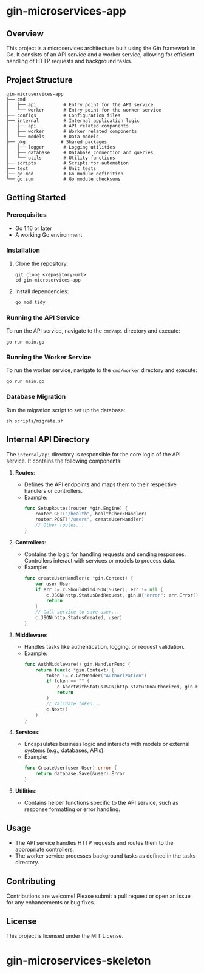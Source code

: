 # gin-microservices-app

## Overview

This project is a microservices architecture built using the Gin framework in Go. It consists of an API service and a worker service, allowing for efficient handling of HTTP requests and background tasks.

## Project Structure

```
gin-microservices-app
├── cmd
│   ├── api          # Entry point for the API service
│   └── worker       # Entry point for the worker service
├── configs          # Configuration files
├── internal         # Internal application logic
│   ├── api          # API related components
│   ├── worker       # Worker related components
│   └── models       # Data models
├── pkg             # Shared packages
│   ├── logger       # Logging utilities
│   ├── database     # Database connection and queries
│   └── utils        # Utility functions
├── scripts          # Scripts for automation
├── test             # Unit tests
├── go.mod           # Go module definition
└── go.sum           # Go module checksums
```

## Getting Started

### Prerequisites

- Go 1.16 or later
- A working Go environment

### Installation

1. Clone the repository:

   ```
   git clone <repository-url>
   cd gin-microservices-app
   ```

2. Install dependencies:
   ```
   go mod tidy
   ```

### Running the API Service

To run the API service, navigate to the `cmd/api` directory and execute:

```
go run main.go
```

### Running the Worker Service

To run the worker service, navigate to the `cmd/worker` directory and execute:

```
go run main.go
```

### Database Migration

Run the migration script to set up the database:

```
sh scripts/migrate.sh
```

## Internal API Directory

The `internal/api` directory is responsible for the core logic of the API service. It contains the following components:

1. **Routes**:

   - Defines the API endpoints and maps them to their respective handlers or controllers.
   - Example:
     ```go
     func SetupRoutes(router *gin.Engine) {
         router.GET("/health", healthCheckHandler)
         router.POST("/users", createUserHandler)
         // Other routes...
     }
     ```

2. **Controllers**:

   - Contains the logic for handling requests and sending responses. Controllers interact with services or models to process data.
   - Example:
     ```go
     func createUserHandler(c *gin.Context) {
         var user User
         if err := c.ShouldBindJSON(&user); err != nil {
             c.JSON(http.StatusBadRequest, gin.H{"error": err.Error()})
             return
         }
         // Call service to save user...
         c.JSON(http.StatusCreated, user)
     }
     ```

3. **Middleware**:

   - Handles tasks like authentication, logging, or request validation.
   - Example:
     ```go
     func AuthMiddleware() gin.HandlerFunc {
         return func(c *gin.Context) {
             token := c.GetHeader("Authorization")
             if token == "" {
                 c.AbortWithStatusJSON(http.StatusUnauthorized, gin.H{"error": "Unauthorized"})
                 return
             }
             // Validate token...
             c.Next()
         }
     }
     ```

4. **Services**:

   - Encapsulates business logic and interacts with models or external systems (e.g., databases, APIs).
   - Example:
     ```go
     func CreateUser(user User) error {
         return database.Save(&user).Error
     }
     ```

5. **Utilities**:
   - Contains helper functions specific to the API service, such as response formatting or error handling.

## Usage

- The API service handles HTTP requests and routes them to the appropriate controllers.
- The worker service processes background tasks as defined in the tasks directory.

## Contributing

Contributions are welcome! Please submit a pull request or open an issue for any enhancements or bug fixes.

## License

This project is licensed under the MIT License.
# gin-microservices-skeleton
